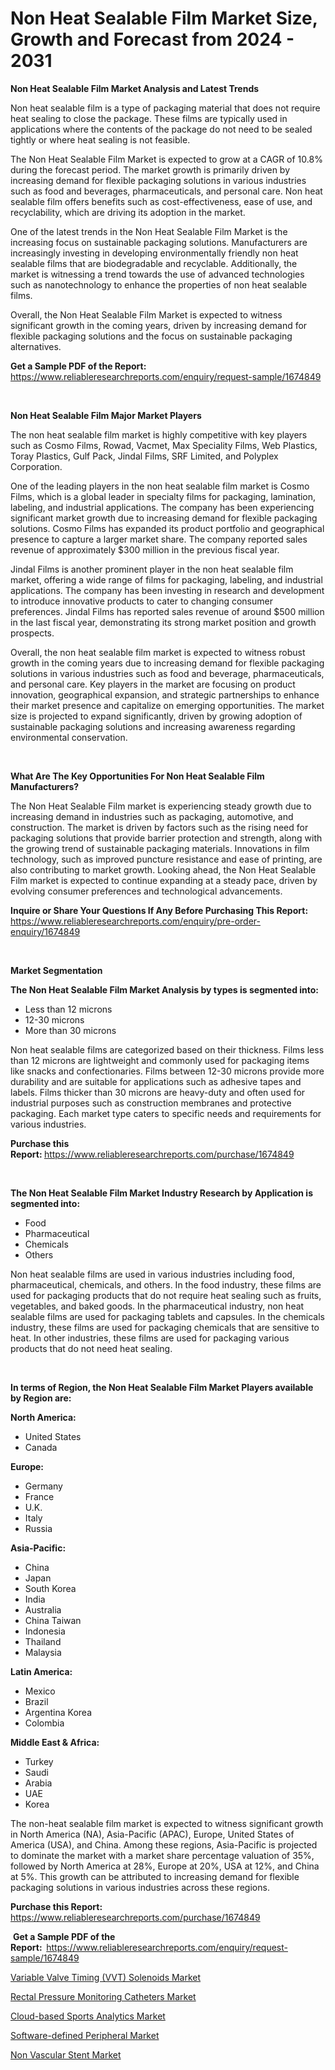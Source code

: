 <p><h1>Non Heat Sealable Film Market Size, Growth and Forecast from 2024 - 2031</h1></p><p><strong>Non Heat Sealable Film Market Analysis and Latest Trends</strong></p>
<p><p>Non heat sealable film is a type of packaging material that does not require heat sealing to close the package. These films are typically used in applications where the contents of the package do not need to be sealed tightly or where heat sealing is not feasible.</p><p>The Non Heat Sealable Film Market is expected to grow at a CAGR of 10.8% during the forecast period. The market growth is primarily driven by increasing demand for flexible packaging solutions in various industries such as food and beverages, pharmaceuticals, and personal care. Non heat sealable film offers benefits such as cost-effectiveness, ease of use, and recyclability, which are driving its adoption in the market.</p><p>One of the latest trends in the Non Heat Sealable Film Market is the increasing focus on sustainable packaging solutions. Manufacturers are increasingly investing in developing environmentally friendly non heat sealable films that are biodegradable and recyclable. Additionally, the market is witnessing a trend towards the use of advanced technologies such as nanotechnology to enhance the properties of non heat sealable films.</p><p>Overall, the Non Heat Sealable Film Market is expected to witness significant growth in the coming years, driven by increasing demand for flexible packaging solutions and the focus on sustainable packaging alternatives.</p></p>
<p><strong>Get a Sample PDF of the Report:&nbsp;</strong> <a href="https://www.reliableresearchreports.com/enquiry/request-sample/1674849">https://www.reliableresearchreports.com/enquiry/request-sample/1674849</a></p>
<p>&nbsp;</p>
<p><strong>Non Heat Sealable Film Major Market Players</strong></p>
<p><p>The non heat sealable film market is highly competitive with key players such as Cosmo Films, Rowad, Vacmet, Max Speciality Films, Web Plastics, Toray Plastics, Gulf Pack, Jindal Films, SRF Limited, and Polyplex Corporation.</p><p>One of the leading players in the non heat sealable film market is Cosmo Films, which is a global leader in specialty films for packaging, lamination, labeling, and industrial applications. The company has been experiencing significant market growth due to increasing demand for flexible packaging solutions. Cosmo Films has expanded its product portfolio and geographical presence to capture a larger market share. The company reported sales revenue of approximately $300 million in the previous fiscal year.</p><p>Jindal Films is another prominent player in the non heat sealable film market, offering a wide range of films for packaging, labeling, and industrial applications. The company has been investing in research and development to introduce innovative products to cater to changing consumer preferences. Jindal Films has reported sales revenue of around $500 million in the last fiscal year, demonstrating its strong market position and growth prospects.</p><p>Overall, the non heat sealable film market is expected to witness robust growth in the coming years due to increasing demand for flexible packaging solutions in various industries such as food and beverage, pharmaceuticals, and personal care. Key players in the market are focusing on product innovation, geographical expansion, and strategic partnerships to enhance their market presence and capitalize on emerging opportunities. The market size is projected to expand significantly, driven by growing adoption of sustainable packaging solutions and increasing awareness regarding environmental conservation.</p></p>
<p>&nbsp;</p>
<p><strong>What Are The Key Opportunities For Non Heat Sealable Film Manufacturers?</strong></p>
<p><p>The Non Heat Sealable Film market is experiencing steady growth due to increasing demand in industries such as packaging, automotive, and construction. The market is driven by factors such as the rising need for packaging solutions that provide barrier protection and strength, along with the growing trend of sustainable packaging materials. Innovations in film technology, such as improved puncture resistance and ease of printing, are also contributing to market growth. Looking ahead, the Non Heat Sealable Film market is expected to continue expanding at a steady pace, driven by evolving consumer preferences and technological advancements.</p></p>
<p><strong>Inquire or Share Your Questions If Any Before Purchasing This Report:</strong> <a href="https://www.reliableresearchreports.com/enquiry/pre-order-enquiry/1674849">https://www.reliableresearchreports.com/enquiry/pre-order-enquiry/1674849</a></p>
<p>&nbsp;</p>
<p><strong>Market Segmentation</strong></p>
<p><strong>The Non Heat Sealable Film Market Analysis by types is segmented into:</strong></p>
<p><ul><li>Less than 12 microns</li><li>12-30 microns</li><li>More than 30 microns</li></ul></p>
<p><p>Non heat sealable films are categorized based on their thickness. Films less than 12 microns are lightweight and commonly used for packaging items like snacks and confectionaries. Films between 12-30 microns provide more durability and are suitable for applications such as adhesive tapes and labels. Films thicker than 30 microns are heavy-duty and often used for industrial purposes such as construction membranes and protective packaging. Each market type caters to specific needs and requirements for various industries.</p></p>
<p><strong>Purchase this Report:&nbsp;</strong><a href="https://www.reliableresearchreports.com/purchase/1674849">https://www.reliableresearchreports.com/purchase/1674849</a></p>
<p>&nbsp;</p>
<p><strong>The Non Heat Sealable Film Market Industry Research by Application is segmented into:</strong></p>
<p><ul><li>Food</li><li>Pharmaceutical</li><li>Chemicals</li><li>Others</li></ul></p>
<p><p>Non heat sealable films are used in various industries including food, pharmaceutical, chemicals, and others. In the food industry, these films are used for packaging products that do not require heat sealing such as fruits, vegetables, and baked goods. In the pharmaceutical industry, non heat sealable films are used for packaging tablets and capsules. In the chemicals industry, these films are used for packaging chemicals that are sensitive to heat. In other industries, these films are used for packaging various products that do not need heat sealing.</p></p>
<p>&nbsp;</p>
<p><strong>In terms of Region, the Non Heat Sealable Film Market Players available by Region are:</strong></p>
<p>
    <p> <strong> North America: </strong>
        <ul>
            <li>United States</li>
            <li>Canada</li>
        </ul>
        </p> 
    <p> <strong> Europe: </strong>
        <ul>
            <li>Germany</li>
            <li>France</li>
            <li>U.K.</li>
            <li>Italy</li>
            <li>Russia</li>
        </ul>
        </p> 
    <p> <strong> Asia-Pacific: </strong>
        <ul>
            <li>China</li>
            <li>Japan</li>
            <li>South Korea</li>
            <li>India</li>
            <li>Australia</li>
            <li>China Taiwan</li>
            <li>Indonesia</li>
            <li>Thailand</li>
            <li>Malaysia</li>
        </ul>
        </p> 
    <p> <strong> Latin America: </strong>
        <ul>
            <li>Mexico</li>
            <li>Brazil</li>
            <li>Argentina Korea</li>
            <li>Colombia</li>
        </ul>
        </p> 
    <p> <strong> Middle East & Africa: </strong>
        <ul>
            <li>Turkey</li>
            <li>Saudi</li>
            <li>Arabia</li>
            <li>UAE</li>
            <li>Korea</li>
        </ul>
    </p>
    </p>
<p><p>The non-heat sealable film market is expected to witness significant growth in North America (NA), Asia-Pacific (APAC), Europe, United States of America (USA), and China. Among these regions, Asia-Pacific is projected to dominate the market with a market share percentage valuation of 35%, followed by North America at 28%, Europe at 20%, USA at 12%, and China at 5%. This growth can be attributed to increasing demand for flexible packaging solutions in various industries across these regions.</p></p>
<p><strong>Purchase this Report: </strong><a href="https://www.reliableresearchreports.com/purchase/1674849">https://www.reliableresearchreports.com/purchase/1674849</a></p>
<p>&nbsp;<strong>Get a Sample PDF of the Report:&nbsp;&nbsp;</strong><a href="https://www.reliableresearchreports.com/enquiry/request-sample/1674849">https://www.reliableresearchreports.com/enquiry/request-sample/1674849</a></p>
<p><strong></strong></p>
<p><p><a href="https://issuu.com/reportprime-2/docs/variable-valve-timing-vvt-solenoids-market-size-20">Variable Valve Timing (VVT) Solenoids Market</a></p><p><a href="https://github.com/lylyparadise/Market-Research-Report-List-2/blob/main/rectal-pressure-monitoring-catheters-market.md">Rectal Pressure Monitoring Catheters Market</a></p><p><a href="https://medium.com/@merrittrice2023/cloud-based-sports-analytics-market-insights-into-market-cagr-market-trends-and-growth-0925c912aeab">Cloud-based Sports Analytics Market</a></p><p><a href="https://medium.com/@merrittrice2023/software-defined-peripheral-nbsp-market-focuses-on-market-share-size-and-projected-forecast-till-800a0077c09e">Software-defined Peripheral Market</a></p><p><a href="https://github.com/GroverBarry/Market-Research-Report-List-4/blob/main/non-vascular-stent-market.md">Non Vascular Stent Market</a></p></p>